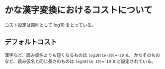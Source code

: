 # かな漢字変換におけるコストについて

コスト設定は原則として log10 をとっている。

## デフォルトコスト

漢字など、読み仮名よりも短くなるものは `log10(1e-20)=-20.0`。
かなそのものなど、読み仮名と同じ長さのものは `log10(1e-19)=-19.0` と設定されている。

